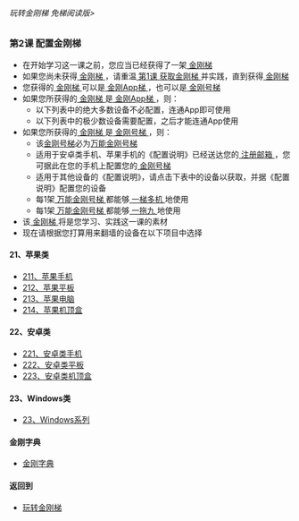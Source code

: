 ###### 玩转金刚梯 免梯阅读版>


### 第2课 配置金刚梯
- 在开始学习这一课之前，您应当已经获得了一架[ 金刚梯 ]()
- 如果您尚未获得[ 金刚梯 ]()，请重温[ 第1课 获取金刚梯 ](https://github.com/a2zitpro/web/blob/master/LadderFree/LadderGet/LadderGet.md)并实践，直到获得[ 金刚梯 ]()
- 您获得的[ 金刚梯 ]()可以是[ 金刚App梯 ]()，也可以是[ 金刚号梯 ]()
- 如果您所获得的[ 金刚梯 ]()是[ 金刚App梯 ]()，则：
  - 以下列表中的绝大多数设备不必配置，连通App即可使用
  - 以下列表中的极少数设备需要配置，之后才能连通App使用
- 如果您所获得的[ 金刚梯 ]()是[ 金刚号梯 ]()，则：
  - 该[金刚号梯]()必为[万能金刚号梯]()
  - 适用于安卓类手机、苹果手机的《配置说明》已经送达您的[ 注册邮箱 ]()，您可据此在您的手机上配置您的[ 金刚号梯 ]()
  - 适用于其他设备的《配置说明》，请点击下表中的设备以获取，并据《配置说明》配置您的设备
  - 每1架[ 万能金刚号梯 ]()都能够[ 一梯多机 ]()地使用
  - 每1架[ 万能金刚号梯 ]()都能够[ 一拖九 ]()地使用
- 该[ 金刚梯 ]()将是您学习、实践这一课的素材
- 现在请根据您打算用来翻墙的设备在以下项目中选择

#### 21、苹果类
- [211、苹果手机  ](https://github.com/a2zitpro/web/blob/master/LadderFree/LadderConfigure/Apple/iPhone/iPhone.md)
- [212、苹果平板  ](https://github.com/a2zitpro/web/blob/master/LadderFree/LadderConfigure/Apple/iPad/iPad.md)
- [213、苹果电脑  ](https://github.com/a2zitpro/web/blob/master/LadderFree/LadderConfigure/Apple/MacOS/MacOS.md)
- [214、苹果机顶盒](https://github.com/a2zitpro/web/blob/master/LadderFree/LadderConfigure/Apple/TVBox/TVBox.md)

#### 22、安卓类

- [221、安卓类手机](https://github.com/a2zitpro/web/blob/master/LadderFree/LadderConfigure/Android/Phone/Phone.md)
- [222、安卓类平板](https://github.com/a2zitpro/web/blob/master/LadderFree/LadderConfigure/Android/Pad/Pad.md)
- [223、安卓类机顶盒](https://github.com/a2zitpro/web/blob/master/LadderFree/LadderConfigure/Android/TVBox/TVBox.md)


#### 23、Windows类

- [23、Windows系列](https://github.com/a2zitpro/web/blob/master/LadderFree/LadderConfigure/Windows/Windows.md)




#### 金刚字典
- [金刚字典](https://github.com/a2zitpro/web/blob/master/LadderFree/kkDictionary/kkDictionary.md)


#### 返回到
- [玩转金刚梯](https://github.com/a2zitpro/web/blob/master/LadderFree/main.md)
